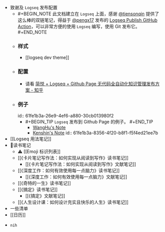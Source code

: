 - 致谢及 `Logseq` 发布配置
	- #+BEGIN_NOTE
	  此文档建立在 `Logseq` 上面，感谢 [@tiensonqin](https://twitter.com/tiensonqin) 提供了这么棒的双链笔记，得益于 [@pengx17](https://twitter.com/pengx17) 发布的 [Logseq Publish GitHub Action](https://pengx17.github.io/knowledge-garden/#/page/logseq%20publish%20github%20action)，可以非常方便的使用 `Logseq` 编写，使用 Git 发布它。
	  #+END_NOTE
	- ### 样式
		- [[logseq dev theme]]
	- ### 配置
		- 请看 [简悦 + Logseq + Github Page 无代码全自动化知识管理发布方案 - 知乎](https://zhuanlan.zhihu.com/p/467192292)
	- ### 例子
	  id:: 61fe1b3a-26e9-4ef6-a880-30cb013980f2
		- #+BEGIN_TIP
		  `Logseq` 发布到 Github Page 的例子。
		  #+END_TIP
			- [WangHu's Note](https://wanghusw.github.io/note)
			- [Kenshin's Note](https://kenshin.wang/note)
			  id:: 61fe1b3a-8356-4f20-b8f1-f5f4ed21ee7b
- [[Logseq 用法笔记]]
- 📖读书笔记
	- ⚠ [[Emoji 标识列表]]
	- [[《卡片笔记写作法：如何实现从阅读到写作》读书笔记]]
		- [[《卡片笔记写作法：如何实现从阅读到写作》文献笔记]]
	- [[《深度工作：如何有效使用每一点脑力》读书笔记]]
		- [[《深度工作：如何有效使用每一点脑力》文献笔记]]
	- [[《奇特的一生》读书笔记]]
	- [[《搞定》读书笔记]]
		- [[《搞定》文献笔记]]
	- [[《人生设计课：如何设计充实且快乐的人生》读书笔记]]
- 一些清单
- [[日历]]
- ```
  nih
  ```